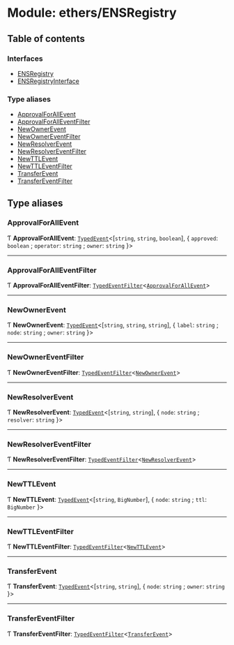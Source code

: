 # Module: ethers/ENSRegistry

## Table of contents

### Interfaces

- [ENSRegistry](../interfaces/ethers_ENSRegistry.ENSRegistry.md)
- [ENSRegistryInterface](../interfaces/ethers_ENSRegistry.ENSRegistryInterface.md)

### Type aliases

- [ApprovalForAllEvent](ethers_ENSRegistry.md#approvalforallevent)
- [ApprovalForAllEventFilter](ethers_ENSRegistry.md#approvalforalleventfilter)
- [NewOwnerEvent](ethers_ENSRegistry.md#newownerevent)
- [NewOwnerEventFilter](ethers_ENSRegistry.md#newownereventfilter)
- [NewResolverEvent](ethers_ENSRegistry.md#newresolverevent)
- [NewResolverEventFilter](ethers_ENSRegistry.md#newresolvereventfilter)
- [NewTTLEvent](ethers_ENSRegistry.md#newttlevent)
- [NewTTLEventFilter](ethers_ENSRegistry.md#newttleventfilter)
- [TransferEvent](ethers_ENSRegistry.md#transferevent)
- [TransferEventFilter](ethers_ENSRegistry.md#transfereventfilter)

## Type aliases

### ApprovalForAllEvent

Ƭ **ApprovalForAllEvent**: [`TypedEvent`](../interfaces/ethers_common.TypedEvent.md)<[`string`, `string`, `boolean`], { `approved`: `boolean` ; `operator`: `string` ; `owner`: `string`  }\>

___

### ApprovalForAllEventFilter

Ƭ **ApprovalForAllEventFilter**: [`TypedEventFilter`](../interfaces/ethers_common.TypedEventFilter.md)<[`ApprovalForAllEvent`](ethers_ENSRegistry.md#approvalforallevent)\>

___

### NewOwnerEvent

Ƭ **NewOwnerEvent**: [`TypedEvent`](../interfaces/ethers_common.TypedEvent.md)<[`string`, `string`, `string`], { `label`: `string` ; `node`: `string` ; `owner`: `string`  }\>

___

### NewOwnerEventFilter

Ƭ **NewOwnerEventFilter**: [`TypedEventFilter`](../interfaces/ethers_common.TypedEventFilter.md)<[`NewOwnerEvent`](ethers_ENSRegistry.md#newownerevent)\>

___

### NewResolverEvent

Ƭ **NewResolverEvent**: [`TypedEvent`](../interfaces/ethers_common.TypedEvent.md)<[`string`, `string`], { `node`: `string` ; `resolver`: `string`  }\>

___

### NewResolverEventFilter

Ƭ **NewResolverEventFilter**: [`TypedEventFilter`](../interfaces/ethers_common.TypedEventFilter.md)<[`NewResolverEvent`](ethers_ENSRegistry.md#newresolverevent)\>

___

### NewTTLEvent

Ƭ **NewTTLEvent**: [`TypedEvent`](../interfaces/ethers_common.TypedEvent.md)<[`string`, `BigNumber`], { `node`: `string` ; `ttl`: `BigNumber`  }\>

___

### NewTTLEventFilter

Ƭ **NewTTLEventFilter**: [`TypedEventFilter`](../interfaces/ethers_common.TypedEventFilter.md)<[`NewTTLEvent`](ethers_ENSRegistry.md#newttlevent)\>

___

### TransferEvent

Ƭ **TransferEvent**: [`TypedEvent`](../interfaces/ethers_common.TypedEvent.md)<[`string`, `string`], { `node`: `string` ; `owner`: `string`  }\>

___

### TransferEventFilter

Ƭ **TransferEventFilter**: [`TypedEventFilter`](../interfaces/ethers_common.TypedEventFilter.md)<[`TransferEvent`](ethers_ENSRegistry.md#transferevent)\>
